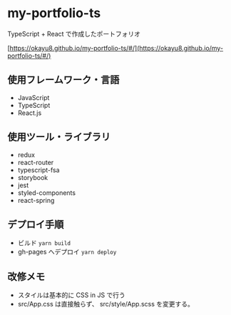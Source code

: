 # my-portfolio-ts

TypeScript + React で作成したポートフォリオ

[https://okayu8.github.io/my-portfolio-ts/#/](https://okayu8.github.io/my-portfolio-ts/#/)

## 使用フレームワーク・言語

- JavaScript
- TypeScript
- React.js

## 使用ツール・ライブラリ

- redux
- react-router
- typescript-fsa
- storybook
- jest
- styled-components
- react-spring

## デプロイ手順

- ビルド `yarn build`
- gh-pages へデプロイ `yarn deploy`

## 改修メモ

- スタイルは基本的に CSS in JS で行う
- src/App.css は直接触らず、 src/style/App.scss を変更する。
